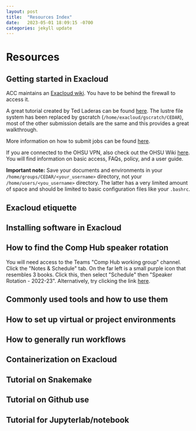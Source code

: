 ```yaml
---
layout: post
title:  "Resources Index"
date:   2023-05-01 18:09:15 -0700
categories: jekyll update
---
```


# Resources

## Getting started in Exacloud

ACC maintains an [Exacloud wiki](https://wiki.ohsu.edu/display/ACC/Exacloud). You have to be behind the firewall to access it.

A great tutorial created by Ted Laderas can be found [here](https://laderast.github.io/exacloud_tutorial/).
The lustre file system has been replaced by gscratch (`/home/exacloud/gscratch/CEDAR`), most of the other submission details are the same and this provides a great walkthrough.

More information on how to submit jobs can be found [here](https://slurm.schedmd.com/overview.html).

If you are connected to the OHSU VPN, also check out the OHSU Wiki [here](https://wiki.ohsu.edu/display/ACC/Exacloud).
You will find information on basic access, FAQs, policy, and a user guide.

**Important note:**
Save your documents and environments in your `/home/groups/CEDAR/<your_username>` directory, not your `/home/users/<you_username>` directory. The latter has a very limited amount of space and should be limited to basic configuration files like your `.bashrc`.


## Exacloud etiquette

## Installing software in Exacloud

## How to find the Comp Hub speaker rotation

You will need access to the Teams "Comp Hub working group" channel. Click the "Notes & Schedule" tab. On the far left is a small purple icon that resembles 3 books. Click this, then select "Schedule" then "Speaker Rotation - 2022-23". Alternatively, try clicking the link [here](https://teams.microsoft.com/l/entity/0d820ecd-def2-4297-adad-78056cde7c78/_djb2_msteams_prefix_3814411637?context=%7B%22subEntityId%22%3Anull%2C%22channelId%22%3A%2219%3A9352a970dc9f4aa4a51da1569d3dc675%40thread.tacv2%22%7D&groupId=bf21840b-d228-40c8-bb63-9bffe3e9b98c&tenantId=e2737957-fab8-4d7e-94f6-9bd6af9f7158&allowXTenantAccess=false).

## Commonly used tools and how to use them

## How to set up virtual or project environments

## How to generally run workflows

## Containerization on Exacloud

## Tutorial on Snakemake

## Tutorial on Github use

## Tutorial for Jupyterlab/notebook


